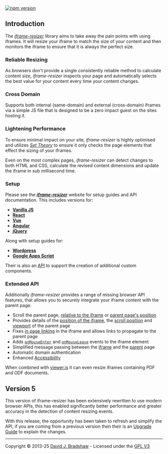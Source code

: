 [<img src="https://iframe-resizer.com/logo-full.svg" alt="" title="" style="margin-bottom: -20px">](https://iframe-resizer.com)

[![npm version](https://badge.fury.io/js/@iframe-resizer%2Fcore.svg)](https://badge.fury.io/js/@iframe-resizer%2Fparent)
 <!--
[![NPM Downloads](https://img.shields.io/npm/dm/iframe-resizer.svg)](https://npm-stat.com/charts.html?package=iframe-resizer&from=2014-12-31)
[![](https://data.jsdelivr.com/v1/package/npm/iframe-resizer/badge?style=rounded)](https://www.jsdelivr.com/package/npm/iframe-resizer) 

-->

## Introduction

The _[iframe-resizer](https://iframe-resizer.com)_ library aims to take away the pain
points with using iframes. It will resize your iframe to match the size of your content
and then monitors the iframe to ensure that it is always the perfect size.

### Reliable Resizing

As browsers don't provide a single consistently reliable method to calculate content
size, _iframe-resizer_ inspects your page and automatically selects the best 
value for your content every time your content changes.

### Cross Domain

Supports both internal (same-domain) and external (cross-domain) iframes via a simple
JS file that is designed to be a zero impact guest on the sites hosting it.

### Lightening Performance

To ensure minimal impact on your site, _iframe-resizer_ is highly optimised and
utilizes _[Set Theory](https://en.wikipedia.org/wiki/Set_theory)_ to ensure it only
checks the page elements that effect the sizing of your iframes.

Even on the most complex pages, _iframe-resizer_ can detect changes to both HTML
and CSS, calculate the revised content dimensions and update the iframe in sub
millisecond time.

### Setup

Please see the **_[iframe-resizer](https://iframe-resizer.com)_** website for setup guides
and API documentation. This includes versions for:

* **[Vanilla JS](https://iframe-resizer.com/setup)**
* **[React](https://iframe-resizer.com/frameworks/react)**
* **[Vue](https://iframe-resizer.com/frameworks/vue3)**
* **[Angular](https://iframe-resizer.com/frameworks/angular)**
* **[jQuery](https://iframe-resizer.com/frameworks/jquery)**

Along with setup guides for:
  
* **[Wordpress](https://iframe-resizer.com/guides/wordpress/)**
* **[Google Apps Script](https://iframe-resizer.com/guides/google_apps_script)**

Their is also an [API](https://iframe-resizer.com/frameworks/api/) to support the creation
of additional custom components.

### Extended API

Additionally _iframe-resizer_ provides a range of missing browser API features, that allows you to securely integrate your iframe content with the parent page.

- Scroll the parent page, [relative to the iframe](https://iframe-resizer.com/api/child#scrolltooffsetx-y) or [parent page's position](https://iframe-resizer.com/api/child#scrollbyx-y)
- Provides details of the [position of the iframe](https://iframe-resizer.com/api/child#getparentpropscallback), the [scroll position](https://iframe-resizer.com/api/child#getparentpropscallback) and [viewport](https://iframe-resizer.com/api/child#getparentpropscallback) of the parent page
- Fixes [in page linking](https://iframe-resizer.com/api/parent#inpagelinks) in the iframe and allows links to propagate to the parent page
- Adds [`onMouseEnter`](https://iframe-resizer.com/api/parent#onmouseenter) and [`onMouseLeave`](https://iframe-resizer.com/api/parent#onmouseleave) events to the iframe element
- Simplified message passing between the [iframe](https://iframe-resizer.com/api/child#onmessage) and the [parent](https://iframe-resizer.com/api/parent#onmessage) page
- Automatic domain authentication
- Enhanced [Accessibility](https://iframe-resizer.com/accessibility)

When combined with [viewer.js](https://viewerjs.org/) it can even resize iframes containing PDF and ODF documents.

## Version 5

This version of iframe-resizer has been extensively rewritten to use modern browser APIs, this has enabled significantly better performance and greater accuracy in the detection of content resizing events.

With this release, the opportunity has been taken to refresh and simplify the API, if you are coming from a previous version then their is an [Upgrade Guide](https://iframe-resizer.com/upgrade) to explain the changes.

---
Copyright &copy; 2013-25 [David J. Bradshaw](https://github.com/davidjbradshaw) - Licensed under the [GPL V3](LICENSE)
